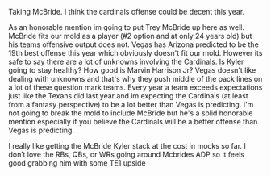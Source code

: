 Taking McBride. I think the cardinals offense could be decent this year.

As an honorable mention im going to put Trey McBride up here as well. McBride fits our mold as a player (#2 option and at only 24 years old) but his teams offensive output does not. Vegas has Arizona predicted to be the 19th best offense this year which obviously doesn't fit our mold. However its safe to say there are a lot of unknowns involving the Cardinals. Is Kyler going to stay healthy? How good is Marvin Harrison Jr? Vegas doesn't like dealing with unknowns and that's why they push middle of the pack lines on a lot of these question mark teams. Every year a team exceeds expectations just like the Texans did last year and im expecting the Cardinals (at least from a fantasy perspective) to be a lot better than Vegas is predicting. I'm not going to break the mold to include McBride but he's a solid honorable mention especially if you believe the Cardinals will be a better offense than Vegas is predicting. 

I really like getting the McBride Kyler stack at the cost in mocks so far. I don’t love the RBs, QBs, or WRs going around Mcbrides ADP so it feels good grabbing him with some TE1 upside
